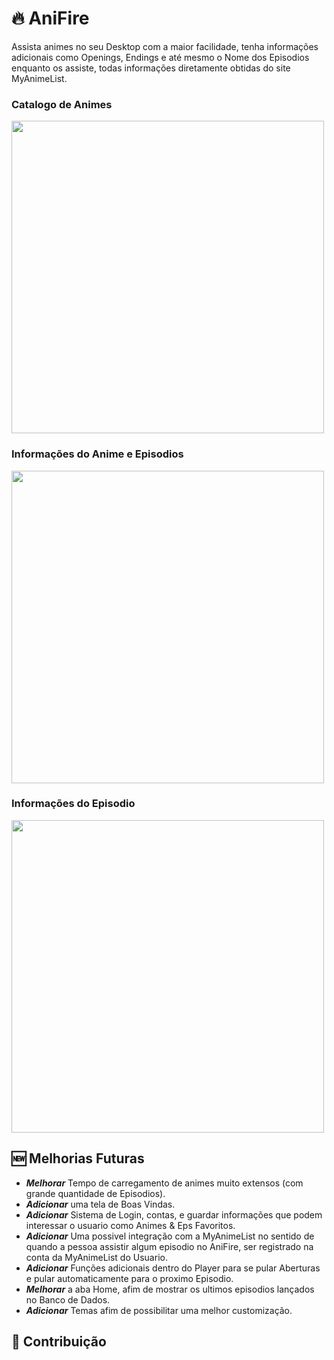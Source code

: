 # 🔥 AniFire
Assista animes no seu Desktop com a maior facilidade, tenha informações adicionais como Openings, Endings e até mesmo o Nome dos Episodios enquanto os assiste, todas informações diretamente obtidas do site MyAnimeList.
### Catalogo de Animes
<img src="https://user-images.githubusercontent.com/40131970/155705857-810c3050-7211-4293-a20a-8176812c70e9.png" width="500px" />

### Informações do Anime e Episodios
<img src="https://user-images.githubusercontent.com/40131970/155705852-5fb301c0-930e-4042-aea3-579a9afab7a3.png" width="500px" />

### Informações do Episodio
<img src="https://user-images.githubusercontent.com/40131970/155705847-27e996b4-9691-4f41-b77f-0bbcb8fa7c61.png" width="500px" />

## 🆕 Melhorias Futuras
- ***Melhorar*** Tempo de carregamento de animes muito extensos (com grande quantidade de Episodios).
- ***Adicionar*** uma tela de Boas Vindas.
- ***Adicionar*** Sistema de Login, contas, e guardar informações que podem interessar o usuario como Animes & Eps Favoritos.
- ***Adicionar*** Uma possivel integração com a MyAnimeList no sentido de quando a pessoa assistir algum episodio no AniFire, ser registrado na conta da MyAnimeList do Usuario.
- ***Adicionar*** Funções adicionais dentro do Player para se pular Aberturas e pular automaticamente para o proximo Episodio.
- ***Melhorar*** a aba Home, afim de mostrar os ultimos episodios lançados no Banco de Dados.
- ***Adicionar*** Temas afim de possibilitar uma melhor customização.

## 💚 Contribuição


